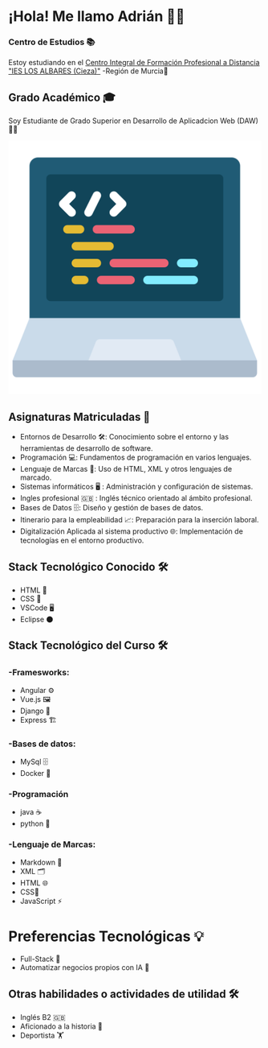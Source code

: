 # ¡Hola! Me llamo Adrián 👨‍💻


### Centro de Estudios 📚
Estoy estudiando en el [Centro Integral de Formación Profesional a Distancia "IES LOS ALBARES (Cieza)"](https://www.ieslosalbares.es/laconservera/)  -Región de Murcia🏫


## Grado Académico 🎓 
Soy Estudiante de Grado Superior en Desarrollo de Aplicadcion Web (DAW) 👨‍🎓

![](https://github.com/adrianlopez-ai/adrianlopez-ai/blob/main/programacion.png)


## Asignaturas Matriculadas 📖
 
- Entornos de Desarrollo 🛠️: Conocimiento sobre el entorno y las herramientas de desarrollo de software.
- Programación 💻: Fundamentos de programación en varios lenguajes.
- Lenguaje de Marcas 📝: Uso de HTML, XML y otros lenguajes de marcado.
- Sistemas informáticos 🖥️ : Administración y configuración de sistemas. 
- Ingles profesional 🇬🇧 : Inglés técnico orientado al ámbito profesional.
- Bases de Datos 🗄️: Diseño y gestión de bases de datos.
- Itinerario para la empleabilidad 📈: Preparación para la inserción laboral.
- Digitalización Aplicada al sistema productivo 🌐: Implementación de tecnologías en el entorno productivo.


## Stack Tecnológico Conocido 🛠️

- HTML 📝
- CSS  🎨
- VSCode 🖥️
- Eclipse 🌑


## Stack Tecnológico del Curso  🛠️


### -Framesworks: 

- Angular ⚙️
- Vue.js 🖼️
- Django  🐍
- Express 🏗️

### -Bases de datos: 

- MySql 🗄️
- Docker 🐳

### -Programación 

- java  ☕
- python  🐍

### -Lenguaje de Marcas:

- Markdown 📝
- XML  🗂️
- HTML 🌐
- CSS🎨
- JavaScript ⚡


# Preferencias Tecnológicas 💡

- Full-Stack 🚀
- Automatizar negocios propios con IA  🧠 


## Otras habilidades o actividades de utilidad  🛠️

- Inglés B2  🇬🇧
- Aficionado a la historia 📜
- Deportista 🏋️




